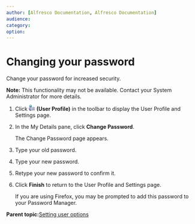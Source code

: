```yaml
---
author: [Alfresco Documentation, Alfresco Documentation]
audience: 
category: 
option: 
---
```


# Changing your password

Change your password for increased security.

**Note:** This functionality may not be available. Contact your System Administrator for more details.

1.  Click ![User Profile](../images/im-user-options.png) **\(User Profile\)** in the toolbar to display the User Profile and Settings page.

2.  In the My Details pane, click **Change Password**.

    The Change Password page appears.

3.  Type your old password.

4.  Type your new password.

5.  Retype your new password to confirm it.

6.  Click **Finish** to return to the User Profile and Settings page.

    If you are using Firefox, you may be prompted to add this password to your Password Manager.


**Parent topic:**[Setting user options](../concepts/cuh-options.md)

